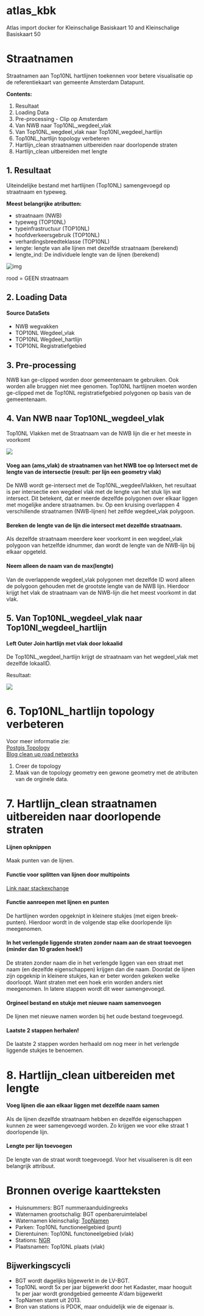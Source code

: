 # atlas_kbk
Atlas import docker for Kleinschalige Basiskaart 10 and Kleinschalige Basiskaart 50

# Straatnamen

Straatnamen aan Top10NL hartlijnen toekennen voor betere visualisatie op de referentiekaart van gemeente Amsterdam Datapunt.

**Contents:**
1. Resultaat
2. Loading Data
3. Pre-processing - Clip op Amsterdam
4. Van NWB naar Top10NL_wegdeel_vlak
5. Van Top10NL_wegdeel_vlak naar Top10Nl_wegdeel_hartlijn
5. Top10NL_hartlijn topology verbeteren
6. Hartlijn_clean straatnamen uitbereiden naar doorlopende straten 
7. Hartlijn_clean uitbereiden met lengte

## 1. Resultaat

Uiteindelijke bestand met hartlijnen (Top10NL) samengevoegd op straatnaam en typeweg.

**Meest belangrijke atributten:**

- straatnaam (NWB)
- typeweg (TOP10NL)
- typeinfrastructuur (TOP10NL)
- hoofdverkeersgebruik (TOP10NL)
- verhardingsbreedteklasse (TOP10NL)
- lengte: lengte van alle lijnen met dezelfde straatnaam (berekend)
- lengte_ind: De individuele lengte van de lijnen (berekend)

![img](img/namen_ams_samengevoegd_d1.png)

rood = GEEN straatnaam

## 2. Loading Data

#### Source DataSets

- NWB wegvakken
- TOP10NL Wegdeel_vlak
- TOP10NL Wegdeel_hartlijn
- TOP10NL Registratiefgebied

## 3. Pre-processing

NWB kan ge-clipped worden door gemeentenaam te gebruiken. Ook worden alle bruggen niet mee genomen. Top10NL hartlijnen moeten worden ge-clipped met de Top10NL registratiefgebied polygonen op basis van de gemeentenaam.

## 4. Van NWB naar Top10NL_wegdeel_vlak

Top10NL Vlakken met de Straatnaam van de NWB lijn die er het meeste in voorkomt

![](img/vlak_top10_namen.png)

#### Voeg aan (ams_vlak) de straatnamen van het NWB toe op Intersect met de lengte van de intersectie (result: per lijn een geometry vlak)
De NWB wordt ge-intersect met de Top10NL_wegdeelVlakken, het resultaat is per intersectie een wegdeel vlak met de lengte van het stuk lijn wat intersect. Dit betekent, dat er meerde dezelfde polygonen over elkaar liggen met mogelijke andere straatnamen. bv. Op een kruising overlappen 4 verschillende straatnamen (NWB-lijnen) het zelfde wegdeel_vlak polygoon. 

#### Bereken de lengte van de lijn die intersect met dezelfde straatnaam.
Als dezelfde straatnaam meerdere keer voorkomt in een wegdeel_vlak polygoon van hetzelfde idnummer, dan wordt de lengte van de NWB-lijn bij elkaar opgeteld. 

#### Neem alleen de naam van de max(lengte)

Van de overlappende wegdeel_vlak polygonen met dezelfde ID word alleen de polygoon gehouden met de grootste lengte van de NWB lijn. Hierdoor krijgt het vlak de straatnaam van de NWB-lijn die het meest voorkomt in dat vlak.

## 5. Van Top10NL_wegdeel_vlak naar Top10Nl_wegdeel_hartlijn

#### Left Outer Join hartlijn met vlak door lokaalid
De Top10NL_wegdeel_hartlijn krijgt de straatnaam van het wegdeel_vlak met dezelfde lokaalID.

Resultaat: 

![](img/hartlijn_1.png)

# 6. Top10NL_hartlijn topology verbeteren

Voor meer informatie zie:  
[Postgis Topology](https://trac.osgeo.org/postgis/wiki/UsersWikiPostgisTopology)  
[Blog clean up road networks](http://blog.mathieu-leplatre.info/use-postgis-topologies-to-clean-up-road-networks.html)

1. Creer de topology
2. Maak van de topology geometry een gewone geometry met de atributen van de orginele data. 

# 7. Hartlijn_clean straatnamen uitbereiden naar doorlopende straten 

#### Lijnen opknippen
Maak punten van de lijnen. 

#### Functie voor splitten van lijnen door multipoints
[Link naar stackexchange](http://gis.stackexchange.com/questions/112282/split-lines-into-non-overlapping-subsets-based-on-points)

#### Functie aanroepen met lijnen en punten
De hartlijnen worden opgeknipt in kleinere stukjes (met eigen breek-punten). Hierdoor wordt in de volgende stap elke doorlopende lijn meegenomen. 

#### In het verlengde liggende straten zonder naam aan de straat toevoegen (minder dan 10 graden hoek!)
De straten zonder naam die in het verlengde liggen van een straat met naam (en dezelfde eigenschappen) krijgen dan die naam.
Doordat de lijnen zijn opgeknip in kleinere stukjes, kan er beter worden gekeken welke doorloopt. Want straten met een hoek erin worden anders niet meegenomen. In latere stappen wordt dit weer samengevoegd.

#### Orgineel bestand en stukje met nieuwe naam samenvoegen
De lijnen met nieuwe namen worden bij het oude bestand toegevoegd.

#### Laatste 2 stappen herhalen!
De laatste 2 stappen worden herhaald om nog meer in het verlengde liggende stukjes te benoemen.

# 8. Hartlijn_clean uitbereiden met lengte

####  Voeg lijnen die aan elkaar liggen met dezelfde naam samen
Als de lijnen dezelfde straatnaam hebben en dezelfde eigenschappen kunnen ze weer samengevoegd worden. Zo krijgen we voor elke straat 1 doorlopende lijn.

#### Lengte per lijn toevoegen
De lengte van de straat wordt toegevoegd. Voor het visualiseren is dit een belangrijk attribuut.

# Bronnen overige kaartteksten

- Huisnummers: BGT nummeraanduidingreeks
- Waternamen grootschalig: BGT openbareruimtelabel
- Waternamen kleinschalig: [TopNamen](http://www.kadaster.nl/-/topnamen)
- Parken: Top10NL functioneelgebied (punt)
- Dierentuinen: Top10NL functoneelgebied (vlak)
- Stations: [NGR](http://nationaalgeoregister.nl/geonetwork/srv/search/?uuid=2768fd98-3d2a-4790-886c-7435fc0ad4f6)
- Plaatsnamen: Top10NL plaats (vlak)

## Bijwerkingscycli

- BGT wordt dagelijks bijgewerkt in de LV-BGT.
- Top10NL wordt 5x per jaar bijgewerkt door het Kadaster, maar hooguit 1x per jaar wordt grondgebied gemeente A'dam bijgewerkt
- TopNamen stamt uit 2013. 
- Bron van stations is PDOK, maar onduidelijk wie de eigenaar is.
